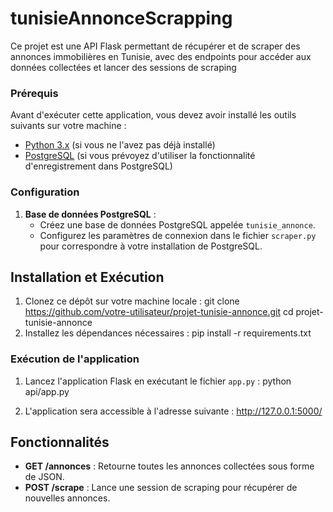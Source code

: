 # tunisieAnnonceScrapping
Ce projet est une API Flask permettant de récupérer et de scraper des annonces immobilières en Tunisie, avec des endpoints pour accéder aux données collectées et lancer des sessions de scraping
### Prérequis
Avant d'exécuter cette application, vous devez avoir installé les outils suivants sur votre machine :
- [Python 3.x](https://www.python.org/downloads/) (si vous ne l'avez pas déjà installé)
- [PostgreSQL](https://www.postgresql.org/download/) (si vous prévoyez d'utiliser la fonctionnalité d'enregistrement dans PostgreSQL)
### Configuration

1. **Base de données PostgreSQL** :
   - Créez une base de données PostgreSQL appelée `tunisie_annonce`.
   - Configurez les paramètres de connexion dans le fichier `scraper.py` pour correspondre à votre installation de PostgreSQL.

## Installation et Exécution
1. Clonez ce dépôt sur votre machine locale :
    git clone https://github.com/votre-utilisateur/projet-tunisie-annonce.git
    cd projet-tunisie-annonce
2. Installez les dépendances nécessaires :
    pip install -r requirements.txt
### Exécution de l'application

1. Lancez l'application Flask en exécutant le fichier `app.py` :
    python api/app.py

2. L'application sera accessible à l'adresse suivante :
    http://127.0.0.1:5000/

## Fonctionnalités

- **GET /annonces** : Retourne toutes les annonces collectées sous forme de JSON.
- **POST /scrape** : Lance une session de scraping pour récupérer de nouvelles annonces.
  
